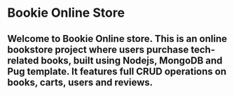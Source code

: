 # **Bookie Online Store**
## Welcome to Bookie Online store. This is an online bookstore project where users purchase tech-related books, built using Nodejs, MongoDB and Pug template. It features full CRUD operations on books, carts, users and reviews.
